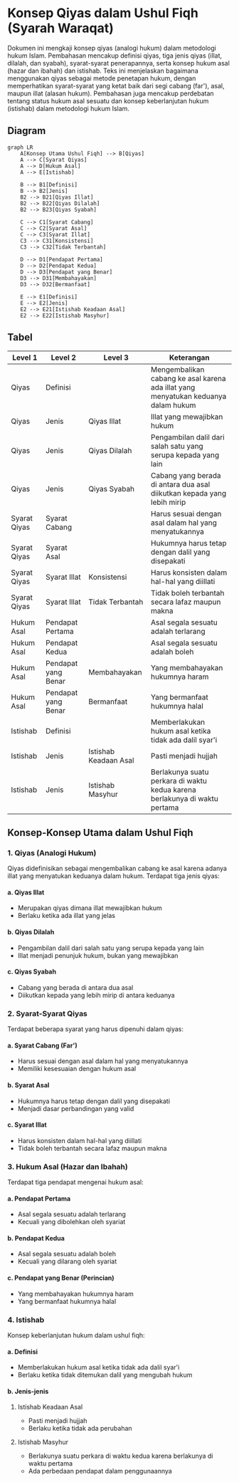 # Konsep Qiyas dalam Ushul Fiqh (Syarah Waraqat)

Dokumen ini mengkaji konsep qiyas (analogi hukum) dalam metodologi hukum Islam. Pembahasan mencakup definisi qiyas, tiga jenis qiyas (illat, dilalah, dan syabah), syarat-syarat penerapannya, serta konsep hukum asal (hazar dan ibahah) dan istishab. Teks ini menjelaskan bagaimana menggunakan qiyas sebagai metode penetapan hukum, dengan memperhatikan syarat-syarat yang ketat baik dari segi cabang (far'), asal, maupun illat (alasan hukum). Pembahasan juga mencakup perdebatan tentang status hukum asal sesuatu dan konsep keberlanjutan hukum (istishab) dalam metodologi hukum Islam.

## Diagram

```mermaid
graph LR
    A[Konsep Utama Ushul Fiqh] --> B[Qiyas]
    A --> C[Syarat Qiyas]
    A --> D[Hukum Asal]
    A --> E[Istishab]

    B --> B1[Definisi]
    B --> B2[Jenis]
    B2 --> B21[Qiyas Illat]
    B2 --> B22[Qiyas Dilalah]
    B2 --> B23[Qiyas Syabah]

    C --> C1[Syarat Cabang]
    C --> C2[Syarat Asal]
    C --> C3[Syarat Illat]
    C3 --> C31[Konsistensi]
    C3 --> C32[Tidak Terbantah]

    D --> D1[Pendapat Pertama]
    D --> D2[Pendapat Kedua]
    D --> D3[Pendapat yang Benar]
    D3 --> D31[Membahayakan]
    D3 --> D32[Bermanfaat]

    E --> E1[Definisi]
    E --> E2[Jenis]
    E2 --> E21[Istishab Keadaan Asal]
    E2 --> E22[Istishab Masyhur]
```

## Tabel

| Level 1      | Level 2             | Level 3               | Keterangan                                                                         |
|--------------|---------------------|-----------------------|------------------------------------------------------------------------------------|
| Qiyas        | Definisi            |                       | Mengembalikan cabang ke asal karena ada illat yang menyatukan keduanya dalam hukum |
| Qiyas        | Jenis               | Qiyas Illat           | Illat yang mewajibkan hukum                                                        |
| Qiyas        | Jenis               | Qiyas Dilalah         | Pengambilan dalil dari salah satu yang serupa kepada yang lain                     |
| Qiyas        | Jenis               | Qiyas Syabah          | Cabang yang berada di antara dua asal diikutkan kepada yang lebih mirip            |
| Syarat Qiyas | Syarat Cabang       |                       | Harus sesuai dengan asal dalam hal yang menyatukannya                              |
| Syarat Qiyas | Syarat Asal         |                       | Hukumnya harus tetap dengan dalil yang disepakati                                  |
| Syarat Qiyas | Syarat Illat        | Konsistensi           | Harus konsisten dalam hal-hal yang diillati                                        |
| Syarat Qiyas | Syarat Illat        | Tidak Terbantah       | Tidak boleh terbantah secara lafaz maupun makna                                    |
| Hukum Asal   | Pendapat Pertama    |                       | Asal segala sesuatu adalah terlarang                                               |
| Hukum Asal   | Pendapat Kedua      |                       | Asal segala sesuatu adalah boleh                                                   |
| Hukum Asal   | Pendapat yang Benar | Membahayakan          | Yang membahayakan hukumnya haram                                                   |
| Hukum Asal   | Pendapat yang Benar | Bermanfaat            | Yang bermanfaat hukumnya halal                                                     |
| Istishab     | Definisi            |                       | Memberlakukan hukum asal ketika tidak ada dalil syar'i                             |
| Istishab     | Jenis               | Istishab Keadaan Asal | Pasti menjadi hujjah                                                               |
| Istishab     | Jenis               | Istishab Masyhur      | Berlakunya suatu perkara di waktu kedua karena berlakunya di waktu pertama         |

## Konsep-Konsep Utama dalam Ushul Fiqh

### 1. Qiyas (Analogi Hukum)

Qiyas didefinisikan sebagai mengembalikan cabang ke asal karena adanya illat yang menyatukan keduanya dalam hukum. Terdapat tiga jenis qiyas:

#### a. Qiyas Illat

- Merupakan qiyas dimana illat mewajibkan hukum
- Berlaku ketika ada illat yang jelas

#### b. Qiyas Dilalah

- Pengambilan dalil dari salah satu yang serupa kepada yang lain
- Illat menjadi penunjuk hukum, bukan yang mewajibkan

#### c. Qiyas Syabah

- Cabang yang berada di antara dua asal
- Diikutkan kepada yang lebih mirip di antara keduanya

### 2. Syarat-Syarat Qiyas

Terdapat beberapa syarat yang harus dipenuhi dalam qiyas:

#### a. Syarat Cabang (Far')

- Harus sesuai dengan asal dalam hal yang menyatukannya
- Memiliki kesesuaian dengan hukum asal

#### b. Syarat Asal

- Hukumnya harus tetap dengan dalil yang disepakati
- Menjadi dasar perbandingan yang valid

#### c. Syarat Illat

- Harus konsisten dalam hal-hal yang diillati
- Tidak boleh terbantah secara lafaz maupun makna

### 3. Hukum Asal (Hazar dan Ibahah)

Terdapat tiga pendapat mengenai hukum asal:

#### a. Pendapat Pertama

- Asal segala sesuatu adalah terlarang
- Kecuali yang dibolehkan oleh syariat

#### b. Pendapat Kedua

- Asal segala sesuatu adalah boleh
- Kecuali yang dilarang oleh syariat

#### c. Pendapat yang Benar (Perincian)

- Yang membahayakan hukumnya haram
- Yang bermanfaat hukumnya halal

### 4. Istishab

Konsep keberlanjutan hukum dalam ushul fiqh:

#### a. Definisi

- Memberlakukan hukum asal ketika tidak ada dalil syar'i
- Berlaku ketika tidak ditemukan dalil yang mengubah hukum

#### b. Jenis-jenis

1. Istishab Keadaan Asal
   - Pasti menjadi hujjah
   - Berlaku ketika tidak ada perubahan

2. Istishab Masyhur
   - Berlakunya suatu perkara di waktu kedua karena berlakunya di waktu pertama
   - Ada perbedaan pendapat dalam penggunaannya
